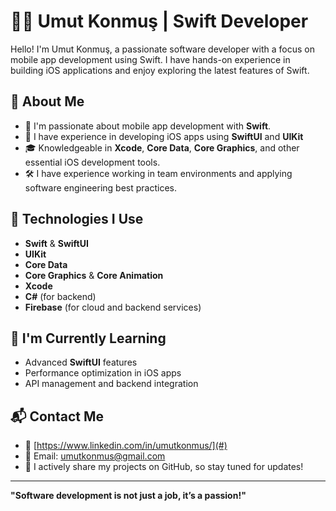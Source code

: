 <!--- [![Typing SVG](https://readme-typing-svg.demolab.com?font=Press+Start+2P&size=12&pause=1000&color=ED3EF0&width=435&lines=HEY+THERE%2C+I'M+UMUT!;+I+ENJOY+BUILDING+RARE+STUFF%F0%9F%92%8E+;I+LOVE+BABY+YODA+%F0%9F%92%9A+%26+VALORANT+%F0%9F%92%A2)](https://git.io/typing-svg)
--->

# 🧑‍💻 Umut Konmuş | Swift Developer

Hello! I'm Umut Konmuş, a passionate software developer with a focus on mobile app development using Swift. I have hands-on experience in building iOS applications and enjoy exploring the latest features of Swift.

## 💼 About Me

- 🚀 I'm passionate about mobile app development with **Swift**.
- 🔧 I have experience in developing iOS apps using **SwiftUI** and **UIKit**
- 🎓 Knowledgeable in **Xcode**, **Core Data**, **Core Graphics**, and other essential iOS development tools.
- 🛠️ I have experience working in team environments and applying software engineering best practices.

## 🔧 Technologies I Use

- **Swift** & **SwiftUI**
- **UIKit**
- **Core Data**
- **Core Graphics** & **Core Animation**
- **Xcode**
- **C#** (for backend)
- **Firebase** (for cloud and backend services)

## 🌱 I'm Currently Learning

- Advanced **SwiftUI** features
- Performance optimization in iOS apps
- API management and backend integration

## 📬 Contact Me

- 💼 [https://www.linkedin.com/in/umutkonmus/](#)
- 📧 Email: [umutkonmus@gmail.com](mailto:umutkonmus@gmail.com)
- 📱 I actively share my projects on GitHub, so stay tuned for updates!

---

**"Software development is not just a job, it’s a passion!"**


<!---
umutkonmus/umutkonmus is a ✨ special ✨ repository because its `README.md` (this file) appears on your GitHub profile.
You can click the Preview link to take a look at your changes.
--->

